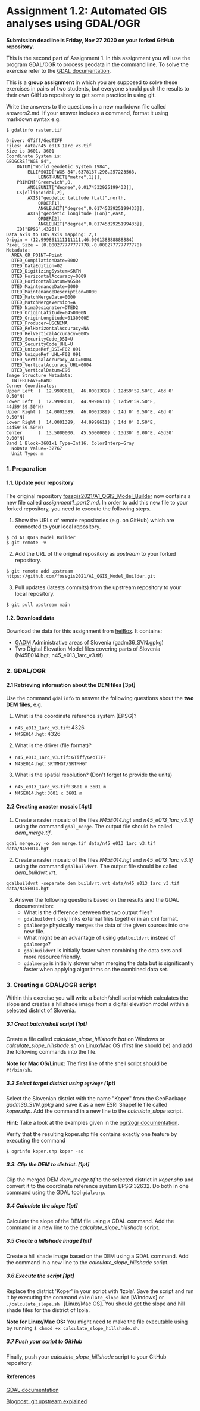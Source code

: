 # Assignment 1.2: Automated GIS analyses using GDAL/OGR

**Submission deadline is Friday, Nov 27 2020 on your forked GitHub repository.**

This is the second part of Assignment 1. In this assignment you will use the program GDAL/OGR to process geodata in the command line. To solve the exercise refer to the [GDAL documentation](https://gdal.org/).

This is a **group assignment** in which you are supposed to solve these exercises in pairs of two students, but everyone should push the results to their own GitHub repository to get some practice in using git. 

Write the answers to the questions in a new markdown file called answers2.md. If your answer includes a command, format it using markdown syntax e.g. 

```
$ gdalinfo raster.tif
```
```
Driver: GTiff/GeoTIFF
Files: data/n45_e013_1arc_v3.tif
Size is 3601, 3601
Coordinate System is:
GEOGCRS["WGS 84",
    DATUM["World Geodetic System 1984",
        ELLIPSOID["WGS 84",6378137,298.257223563,
            LENGTHUNIT["metre",1]]],
    PRIMEM["Greenwich",0,
        ANGLEUNIT["degree",0.0174532925199433]],
    CS[ellipsoidal,2],
        AXIS["geodetic latitude (Lat)",north,
            ORDER[1],
            ANGLEUNIT["degree",0.0174532925199433]],
        AXIS["geodetic longitude (Lon)",east,
            ORDER[2],
            ANGLEUNIT["degree",0.0174532925199433]],
    ID["EPSG",4326]]
Data axis to CRS axis mapping: 2,1
Origin = (12.999861111111111,46.000138888888884)
Pixel Size = (0.000277777777778,-0.000277777777778)
Metadata:
  AREA_OR_POINT=Point
  DTED_CompilationDate=0002
  DTED_DataEdition=02
  DTED_DigitizingSystem=SRTM      
  DTED_HorizontalAccuracy=0009
  DTED_HorizontalDatum=WGS84
  DTED_MaintenanceDate=0000
  DTED_MaintenanceDescription=0000
  DTED_MatchMergeDate=0000
  DTED_MatchMergeVersion=A
  DTED_NimaDesignator=DTED2
  DTED_OriginLatitude=0450000N
  DTED_OriginLongitude=0130000E
  DTED_Producer=USCNIMA 
  DTED_RelHorizontalAccuracy=NA  
  DTED_RelVerticalAccuracy=0005
  DTED_SecurityCode_DSI=U
  DTED_SecurityCode_UHL=U  
  DTED_UniqueRef_DSI=F02 091        
  DTED_UniqueRef_UHL=F02 091     
  DTED_VerticalAccuracy_ACC=0004
  DTED_VerticalAccuracy_UHL=0004
  DTED_VerticalDatum=E96
Image Structure Metadata:
  INTERLEAVE=BAND
Corner Coordinates:
Upper Left  (  12.9998611,  46.0001389) ( 12d59'59.50"E, 46d 0' 0.50"N)
Lower Left  (  12.9998611,  44.9998611) ( 12d59'59.50"E, 44d59'59.50"N)
Upper Right (  14.0001389,  46.0001389) ( 14d 0' 0.50"E, 46d 0' 0.50"N)
Lower Right (  14.0001389,  44.9998611) ( 14d 0' 0.50"E, 44d59'59.50"N)
Center      (  13.5000000,  45.5000000) ( 13d30' 0.00"E, 45d30' 0.00"N)
Band 1 Block=3601x1 Type=Int16, ColorInterp=Gray
  NoData Value=-32767
  Unit Type: m

```

### 1. Preparation 

#### 1.1. Update your repository

The original repository [fossgis2021/A1\_QGIS\_Model\_Builder](https://github.com/fossgis2021/A1_QGIS_Model_Builder) now contains a new file called _assignment1\_part2.md_. In order to add this new file to your forked repository, you need to execute the following steps. 

1. Show the URLs of remote repositories (e.g. on GitHub) which are connected to your local repository. 

```
$ cd A1_QGIS_Model_Builder
$ git remote -v
```

2. Add the URL of the original repository as *upstream* to your forked repository.

```
$ git remote add upstream https://github.com/fossgis2021/A1_QGIS_Model_Builder.git
```

3. Pull updates (latests commits) from the upstream repository to your local repository.

```
$ git pull upstream main
```

#### 1.2. Download data 

Download the data for this assignment from [heiBox](https://heibox.uni-heidelberg.de/d/8d5adf89a1e847d3b74f/?dl=1). It contains: 

* [GADM](https://gadm.org/data.html) Administrative areas of Slovenia (gadm36\_SVN.gpkg)
* Two Digital Elevation Model files covering parts of Slovenia (N45E014.hgt, n45\_e013\_1arc\_v3.tif)


### 2. GDAL/OGR

#### 2.1 Retrieving information about the DEM files [3pt]

Use the command `gdalinfo` to answer the following questions about the **two DEM files**, e.g.

1. What is the coordinate reference system (EPSG)? 
- `n45_e013_1arc_v3.tif`: 4326
- `N45E014.hgt`: 4326
2. What is the driver (file format)?
- `n45_e013_1arc_v3.tif`: `GTiff/GeoTIFF`
- `N45E014.hgt`: `SRTMHGT/SRTMHGT`
3. What is the spatial resolution? (Don't forget to provide the units)
- `n45_e013_1arc_v3.tif`: `3601 x 3601 m`
- `N45E014.hgt`: `3601 x 3601 m`

#### 2.2 Creating a raster mosaic [4pt]

1. Create a raster mosaic of the files _N45E014.hgt_ and _n45_e013_1arc_v3.tif_ using the command `gdal_merge`. The output file should be called _dem\_merge.tif_. 
```
gdal_merge.py -o dem_merge.tif data/n45_e013_1arc_v3.tif data/N45E014.hgt 
```
2. Create a raster mosaic of the files _N45E014.hgt_ and _n45_e013_1arc_v3.tif_ using the command `gdalbuildvrt`. The output file should be called _dem\_buildvrt.vrt_. 
```
gdalbuildvrt -separate dem_buildvrt.vrt data/n45_e013_1arc_v3.tif data/N45E014.hgt
```
3. Answer the following questions based on the results and the GDAL documentation: 
	* What is the difference between the two output files? 
	- `gdalbuildvrt` only links external files together in an xml format.
	- `gdalberge` physically merges the data of the given sources into one new file.
	* What might be an advantage of using `gdalbuildvrt` instead of `gdalmerge`?
	- `gdalbuildvrt` is initially faster when combining the data sets and more resource friendly. 
	- `gdalmerge` is initially slower when merging the data but is significantly faster when applying algorithms on the combined data set. 
 
### 3. Creating a GDAL/OGR script   

Within this exercise you will write a batch/shell script which calculates the slope and creates a hillshade image from a digital elevation model within a selected district of Slovenia. 

##### 3.1 Creat batch/shell script [1pt]
Create a file called _calculate\_slope\_hillshade.bat_ on Windows or _calculate\_slope\_hillshade.sh_ on Linux/Mac OS (first line should be) and add the following commands into the file.

**Note for Mac OS/Linux:** The first line of the shell script should be `#!/bin/sh`.

##### 3.2 Select target district using `ogr2ogr` [1pt]
Select the Slovenian district with the name "Koper" from the GeoPackage _gadm36\_SVN.gpkg_ and save it as a new ESRI Shapefile file called _koper.shp_. Add the command in a new line to the _calculate\_slope_ script. 

**Hint:** Take a look at the examples given in the [ogr2ogr documentation](https://gdal.org/programs/ogr2ogr.html). 

Verify that the resulting koper.shp file contains exactly one feature by executing the command 

```
$ ogrinfo koper.shp koper -so 
```

##### 3.3. Clip the DEM to district. [1pt]

Clip the merged DEM _dem\_merge.tif_ to the selected district in _koper.shp_ and convert it to the coordinate reference system EPSG:32632. Do both in one command using the GDAL tool `gdalwarp`.

##### 3.4 Calculate the slope  [1pt]

Calculate the slope of the DEM file using a GDAL command. Add the command in a new line to the _calculate\_slope\_hillshade_ script. 

##### 3.5 Create a hillshade image [1pt]

Create a hill shade image based on the DEM using a GDAL command. Add the command in a new line to the _calculate\_slope\_hillshade_ script. 

##### 3.6 Execute the script [1pt]

Replace the district 'Koper' in your script with 'Izola'. Save the script and run it by executing the command `calculate_slope.bat` [Windows] or `./calculate_slope.sh ` [Linux/Mac OS]. You should get the slope and hill shade files for the district of Izola. 

**Note for Linux/Mac OS:** You might need to make the file executable using by running `$ chmod +x calculate_slope_hillshade.sh`.

##### 3.7 Push your script to GitHub

Finally, push your _calculate\_slope\_hillshade_ script to your GitHub repository. 

#### References

[GDAL documentation](https://gdal.org/)  

[Blogpost: git upstream explained](https://levelup.gitconnected.com/confusing-terms-in-the-git-terminology-c7115d6febc7)
